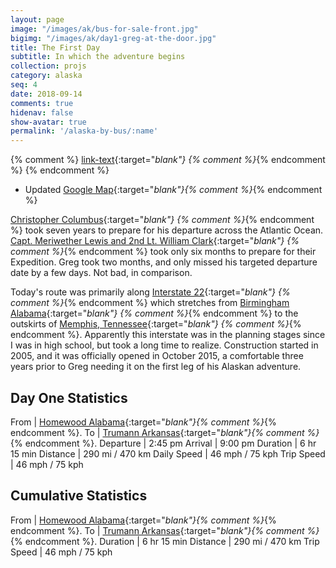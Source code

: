 ```yaml
---
layout: page
image: "/images/ak/bus-for-sale-front.jpg"
bigimg: "/images/ak/day1-greg-at-the-door.jpg"
title: The First Day
subtitle: In which the adventure begins
collection: projs
category: alaska
seq: 4
date: 2018-09-14
comments: true
hidenav: false
show-avatar: true
permalink: '/alaska-by-bus/:name'
---
```


{% comment %}
[link-text](link-url){:target="_blank"}
{% comment %}_{% endcomment %}
{% endcomment %}

* Updated [Google Map](https://drive.google.com/open?id=1QToP1iDFNB0dEk8pjlkAVyIr8ThzeEdh&usp=sharing){:target="_blank"}{% comment %}_{% endcomment %}


[Christopher Columbus](https://en.wikipedia.org/wiki/Christopher_Columbus){:target="_blank"} {% comment %}_{% endcomment %}
took seven years to prepare for his departure across the Atlantic Ocean.
[Capt. Meriwether Lewis and 2nd Lt. William Clark](https://en.wikipedia.org/wiki/Lewis_and_Clark_Expedition){:target="_blank"} {% comment %}_{% endcomment %}
took only six months to prepare for their Expedition.
Greg took two months, and only missed his targeted departure date by a few days.
Not bad, in comparison.

Today's route was primarily along [Interstate 22](https://en.wikipedia.org/wiki/Interstate_22){:target="_blank"} {% comment %}_{% endcomment %}
which stretches from [Birmingham Alabama](https://en.wikipedia.org/wiki/Birmingham,_Alabama){:target="_blank"} {% comment %}_{% endcomment %}
to the outskirts of
[Memphis, Tennessee](https://en.wikipedia.org/wiki/Memphis,_Tennessee){:target="_blank"} {% comment %}_{% endcomment %}.
Apparently this interstate was in the planning stages since I was in high school, but
took a long time to realize.  Construction started in 2005, and it was officially opened
in October 2015, a comfortable three years prior to Greg needing it on the first leg of 
his Alaskan adventure.


## Day One Statistics

From | [Homewood Alabama](https://en.wikipedia.org/wiki/Homewood,_Alabama){:target="_blank"}{% comment %}_{% endcomment %}.
To | [Trumann Arkansas](https://en.wikipedia.org/wiki/Trumann,_Arkansas){:target="_blank"}{% comment %}_{% endcomment %}.
Departure | 2:45 pm 
Arrival | 9:00 pm 
Duration | 6 hr 15 min 
Distance | 290 mi / 470 km
Daily Speed | 46 mph / 75 kph
Trip Speed | 46 mph / 75 kph

## Cumulative Statistics

From | [Homewood Alabama](https://en.wikipedia.org/wiki/Homewood,_Alabama){:target="_blank"}{% comment %}_{% endcomment %}.
To | [Trumann Arkansas](https://en.wikipedia.org/wiki/Trumann,_Arkansas){:target="_blank"}{% comment %}_{% endcomment %}.
Duration | 6 hr 15 min 
Distance | 290 mi / 470 km
Trip Speed | 46 mph / 75 kph

